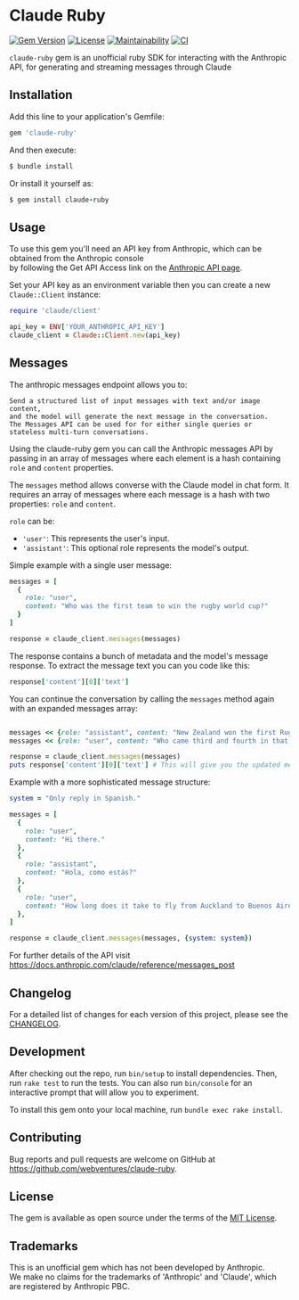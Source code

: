 # Claude Ruby

[![Gem Version](https://badge.fury.io/rb/claude-ruby.svg)](https://badge.fury.io/rb/claude-ruby) [![License](https://img.shields.io/badge/License-MIT-yellow.svg)](https://opensource.org/licenses/MIT) [![Maintainability](https://api.codeclimate.com/v1/badges/08c7e7b58e9fbe7156eb/maintainability)](https://codeclimate.com/github/webventures/claude-ruby/maintainability) [![CI](https://github.com/webventures/claude-ruby/actions/workflows/ci.yml/badge.svg?branch=main)](https://github.com/webventures/claude-ruby/actions/workflows/ci.yml)

`claude-ruby` gem is an unofficial ruby SDK for interacting with the Anthropic API, for generating and streaming messages through Claude

## Installation

Add this line to your application's Gemfile:

```ruby
gem 'claude-ruby'
```

And then execute:

```ruby
$ bundle install
```

Or install it yourself as:

```ruby
$ gem install claude-ruby
```

## Usage

To use this gem you'll need an API key from Anthropic, which can be obtained from the Anthropic console  
by following the Get API Access link on the [Anthropic API page](https://www.anthropic.com/api).

Set your API key as an environment variable then you can create a new `Claude::Client` instance:

```ruby
require 'claude/client'

api_key = ENV['YOUR_ANTHROPIC_API_KEY']
claude_client = Claude::Client.new(api_key)
```

## Messages

The anthropic messages endpoint allows you to: 
```
Send a structured list of input messages with text and/or image content, 
and the model will generate the next message in the conversation.
The Messages API can be used for for either single queries or stateless multi-turn conversations.
```

Using the claude-ruby gem you can call the Anthropic messages API by passing in an array of messages
where each element is a hash containing `role` and `content` properties.

The `messages` method allows converse with the Claude model in chat form. 
It requires an array of messages where each message is a hash with two properties: `role` and `content`.

`role` can be: 
- `'user'`: This represents the user's input. 
- `'assistant'`: This optional role represents the model's output.

Simple example with a single user message:

```ruby
messages = [
  {
    role: "user",
    content: "Who was the first team to win the rugby world cup?"
  }
]

response = claude_client.messages(messages)
```

The response contains a bunch of metadata and the model's message response.
To extract the message text you can you code like this:

```ruby
response['content'][0]['text']
```

You can continue the conversation by calling the `messages` method again with an expanded messages array:

```ruby

messages << {role: "assistant", content: "New Zealand won the first Rugby World Cup in 1987"}
messages << {role: "user", content: "Who came third and fourth in that competition?"}

response = claude_client.messages(messages)
puts response['content'][0]['text'] # This will give you the updated message
```

Example with a more sophisticated message structure:

```ruby
system = "Only reply in Spanish."

messages = [
  {
    role: "user",
    content: "Hi there."
  },
  {
    role: "assistant",
    content: "Hola, como estás?"
  },
  {
    role: "user",
    content: "How long does it take to fly from Auckland to Buenos Aires?"
  },
]

response = claude_client.messages(messages, {system: system})
```

For further details of the API visit https://docs.anthropic.com/claude/reference/messages_post

## Changelog

For a detailed list of changes for each version of this project, please see the [CHANGELOG](CHANGELOG.md).

## Development

After checking out the repo, run `bin/setup` to install dependencies. Then, run `rake test` to run the tests. You can also run `bin/console` for an interactive prompt that will allow you to experiment.

To install this gem onto your local machine, run `bundle exec rake install`.

## Contributing

Bug reports and pull requests are welcome on GitHub at https://github.com/webventures/claude-ruby.

## License

The gem is available as open source under the terms of the [MIT License](https://opensource.org/licenses/MIT).

## Trademarks

This is an unofficial gem which has not been developed by Anthropic.  
We make no claims for the trademarks of 'Anthropic' and 'Claude', which are registered by Anthropic PBC. 